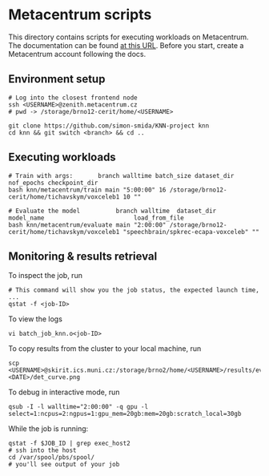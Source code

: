 # Metacentrum scripts

This directory contains scripts for executing workloads on Metacentrum. The documentation can be found
[at this URL](https://docs.metacentrum.cz/). Before you start, create a Metacentrum account following the docs.

## Environment setup

```shell
# Log into the closest frontend node
ssh <USERNAME>@zenith.metacentrum.cz  
# pwd -> /storage/brno12-cerit/home/<USERNAME>

git clone https://github.com/simon-smida/KNN-project knn
cd knn && git switch <branch> && cd ..
```

## Executing workloads

```shell
# Train with args:       branch walltime batch_size dataset_dir                      nof_epochs checkpoint_dir
bash knn/metacentrum/train main "5:00:00" 16 /storage/brno12-cerit/home/tichavskym/voxceleb1 10 ""

# Evaluate the model          branch walltime  dataset_dir                                   model_name                         load_from_file
bash knn/metacentrum/evaluate main "2:00:00" /storage/brno12-cerit/home/tichavskym/voxceleb1 "speechbrain/spkrec-ecapa-voxceleb" ""
```

## Monitoring & results retrieval

To inspect the job, run

```shell
# This command will show you the job status, the expected launch time, ...
qstat -f <job-ID>
```

To view the logs

```shell
vi batch_job_knn.o<job-ID>
```

To copy results from the cluster to your local machine, run

```shell
scp <USERNAME>@skirit.ics.muni.cz:/storage/brno2/home/<USERNAME>/results/evaluate-<DATE>/det_curve.png
```

To debug in interactive mode, run

```shell
qsub -I -l walltime="2:00:00" -q gpu -l select=1:ncpus=2:ngpus=1:gpu_mem=20gb:mem=20gb:scratch_local=30gb
```

While the job is running:

```shell
qstat -f $JOB_ID | grep exec_host2
# ssh into the host
cd /var/spool/pbs/spool/
# you'll see output of your job
```